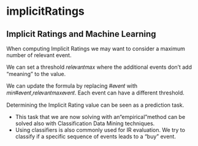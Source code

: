 # implicitRatings

## Implicit Ratings and Machine Learning

When computing Implicit Ratings we may want to consider a maximum number of relevant event.  

We can set a threshold 𝑟𝑒𝑙𝑒𝑣𝑎𝑛𝑡𝑚𝑎𝑥 where the additional events don’t add “meaning” to the value.  

We can update the formula by replacing #𝑒𝑣𝑒𝑛𝑡 with 𝑚𝑖𝑛#𝑒𝑣𝑒𝑛𝑡,𝑟𝑒𝑙𝑒𝑣𝑎𝑛𝑡𝑚𝑎𝑥𝑒𝑣𝑒𝑛𝑡. Each event can have a different threshold.  

Determining the Implicit Rating value can be seen as a prediction task.  
- This task that we are now solving with an“empirical”method can be solved also with Classification Data Mining techniques.
- Using classifiers is also commonly used for IR evaluation. We try to classify if a specific sequence of events leads to a “buy” event.
